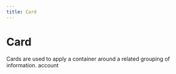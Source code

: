 ```yaml
---
title: Card
---
```


# Card

Cards are used to apply a container around a related grouping of information.
account
